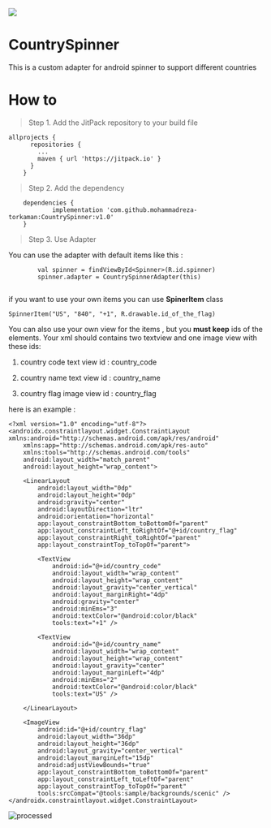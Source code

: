 
[![](https://jitpack.io/v/mohammadreza-torkaman/CountrySpinner.svg)](https://jitpack.io/#mohammadreza-torkaman/CountrySpinner)
# CountrySpinner

This is a custom adapter for android spinner to support different countries

# How to
>Step 1. Add the JitPack repository to your build file
```
allprojects {
      repositories {
        ...
        maven { url 'https://jitpack.io' }
      }
    }
```    
>Step 2. Add the dependency
```   
	dependencies {
	        implementation 'com.github.mohammadreza-torkaman:CountrySpinner:v1.0'
	}
```   
>Step 3. Use Adapter

You can use the adapter with default items like this :
```   
        val spinner = findViewById<Spinner>(R.id.spinner)
        spinner.adapter = CountrySpinnerAdapter(this)
        
```   

if you want to use your own items you can use **SpinerItem** class
```
SpinnerItem("US", "840", "+1", R.drawable.id_of_the_flag)
```

You can also use your own view for the items , but you **must keep** ids of the elements.
Your xml should contains two textview and one image view with these ids:

1. country code text view id : country_code
 
2. country name text view id : country_name
 
3. country flag image view id : country_flag

here is an example :
```
<?xml version="1.0" encoding="utf-8"?>
<androidx.constraintlayout.widget.ConstraintLayout xmlns:android="http://schemas.android.com/apk/res/android"
    xmlns:app="http://schemas.android.com/apk/res-auto"
    xmlns:tools="http://schemas.android.com/tools"
    android:layout_width="match_parent"
    android:layout_height="wrap_content">

    <LinearLayout
        android:layout_width="0dp"
        android:layout_height="0dp"
        android:gravity="center"
        android:layoutDirection="ltr"
        android:orientation="horizontal"
        app:layout_constraintBottom_toBottomOf="parent"
        app:layout_constraintLeft_toRightOf="@+id/country_flag"
        app:layout_constraintRight_toRightOf="parent"
        app:layout_constraintTop_toTopOf="parent">

        <TextView
            android:id="@+id/country_code"
            android:layout_width="wrap_content"
            android:layout_height="wrap_content"
            android:layout_gravity="center_vertical"
            android:layout_marginRight="4dp"
            android:gravity="center"
            android:minEms="3"
            android:textColor="@android:color/black"
            tools:text="+1" />

        <TextView
            android:id="@+id/country_name"
            android:layout_width="wrap_content"
            android:layout_height="wrap_content"
            android:layout_gravity="center"
            android:layout_marginLeft="4dp"
            android:minEms="2"
            android:textColor="@android:color/black"
            tools:text="US" />

    </LinearLayout>

    <ImageView
        android:id="@+id/country_flag"
        android:layout_width="36dp"
        android:layout_height="36dp"
        android:layout_gravity="center_vertical"
        android:layout_marginLeft="15dp"
        android:adjustViewBounds="true"
        app:layout_constraintBottom_toBottomOf="parent"
        app:layout_constraintLeft_toLeftOf="parent"
        app:layout_constraintTop_toTopOf="parent"
        tools:srcCompat="@tools:sample/backgrounds/scenic" />
</androidx.constraintlayout.widget.ConstraintLayout>
```

![processed](https://user-images.githubusercontent.com/83089712/120054321-7e0ca880-c044-11eb-948c-65bbe023ff22.jpeg)
